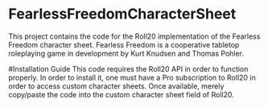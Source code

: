 # FearlessFreedomCharacterSheet
This project contains the code for the Roll20 implementation of the Fearless Freedom character sheet. Fearless Freedom is a cooperative tabletop roleplaying game in development by Kurt Knudsen and Thomas Pohler.

#Installation Guide
This code requires the Roll20 API in order to function properly. In order to install it, one must have a Pro subscription to Roll20 in order to access custom character sheets. Once available, merely copy/paste the code into the custom character sheet field of Roll20.
